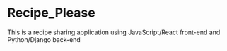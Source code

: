 # Recipe_Please

This is a recipe sharing application using JavaScript/React front-end and Python/Django back-end
